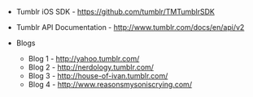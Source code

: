 * Tumblr iOS SDK - https://github.com/tumblr/TMTumblrSDK
* Tumblr API Documentation - http://www.tumblr.com/docs/en/api/v2

* Blogs
   * Blog 1 - http://yahoo.tumblr.com/
   * Blog 2 - http://nerdology.tumblr.com/
   * Blog 3 - http://house-of-ivan.tumblr.com/
   * Blog 4 - http://www.reasonsmysoniscrying.com/


